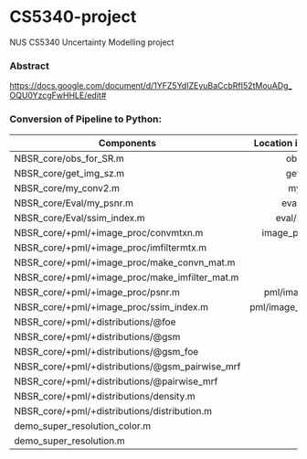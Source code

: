 # CS5340-project
NUS CS5340 Uncertainty Modelling project


### Abstract
https://docs.google.com/document/d/1YFZ5YdIZEyuBaCcbRfI52tMouADg_OQU0YzcgFwHHLE/edit#


### Conversion of Pipeline to Python:
| Components        | Location in Python-Pipeline   | Done?  |
| ----------------- |:-------------:| -----:|
| NBSR_core/obs_for_SR.m | obs_for_SR.py | [X] |
| NBSR_core/get_img_sz.m | get_img_sz.py  | [X] |
| NBSR_core/my_conv2.m   | my_conv2.py   | [X] |
| NBSR_core/Eval/my_psnr.m   |  eval/my_psnr.py  | [X] |
| NBSR_core/Eval/ssim_index.m   |  eval/ssim_index.py   | [X] |
| NBSR_core/+pml/+image_proc/convmtxn.m  |  image_proc/convmtxn.py  | [X] |
| NBSR_core/+pml/+image_proc/imfiltermtx.m   |               | [ ] |
| NBSR_core/+pml/+image_proc/make_convn_mat.m   |               | [ ] |
| NBSR_core/+pml/+image_proc/make_imfilter_mat.m   |               | [ ] |
| NBSR_core/+pml/+image_proc/psnr.m   | pml/image_proc/psnr.py  | [X] |
| NBSR_core/+pml/+image_proc/ssim_index.m   |  pml/image_proc/ssim_index.py  | [X] |
| NBSR_core/+pml/+distributions/@foe   |               | [ ] |
| NBSR_core/+pml/+distributions/@gsm   |               | [ ] |
| NBSR_core/+pml/+distributions/@gsm_foe   |               | [ ] |
| NBSR_core/+pml/+distributions/@gsm_pairwise_mrf   |               | [ ] |
| NBSR_core/+pml/+distributions/@pairwise_mrf   |               | [ ] |
| NBSR_core/+pml/+distributions/density.m   |               | [ ] |
| NBSR_core/+pml/+distributions/distribution.m   |               | [ ] |
| demo_super_resolution_color.m   |               | [ ] |
| demo_super_resolution.m   |               | [ ] |
